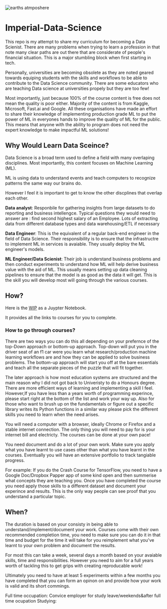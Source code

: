 



![earths atmposhere](https://images.unsplash.com/photo-1520113412646-04fc68c0bc21?ixlib=rb-0.3.5&ixid=eyJhcHBfaWQiOjEyMDd9&s=d56ec3e30628513fa9b3dc03c68830d5&auto=format&fit=crop&w=1351&q=80)


# Imperial-Data-Science

This repo is my attempt to share my curriculum for becoming a Data Scienist. There are many problems when trying to learn a profession in that note many clear paths are out there that are considerate of people's financial situation. This is a major stumbling block when first starting in tech. 

Personally, universities are becoming obsolete as they are noted geared towards equiping students with the skills and workflows to be able to contribute to the Data Science community. There are some educators who are teaching Data science at universities propely but they are too few!

Most importantly, just because 100% of the course content is free does not mean the quality is poor either. Majority of the content is from Kaggle, Microsoft, Fast.ai and Google. All these organisations have made an effort to share their knowledge of implementing production grade ML to put the power of ML in everyones hands to improve the quality of ML for the public. This means that anyone with the ability to program does not need the expert knowledge to make impactful ML solutions!

## Why Would Learn Data Sceince?
Data Science is a broad term used to define a field with many overlaping disciplines. Most importantly, this content focuses on Machine Learning (ML). 

ML is using data to understand events and teach computers to recognize patterns the same way our brains do.

However I feel it is important to get to know the other discplines that overlap each other. 

**Data analyst**: Responbile for gathering insights from large datasets to do reporting and business intellengce. Typical questions they would need to answer are : find second highest salary of an Employee. Lots of extracting data from different database types and data warehousing/ETL if necessary

**Data Engineer**: This is the equivalent of a regular back-end engineer in the field of Data Science. Their responsibility is to ensure that the infrastructre to implement ML in services is avaiable. They usually deploy the ML engineer's models. 

**ML Engineer/Data Scienist**: Their job is understand business problems and then conduct experiments to understand how ML will help derive business value with the aid of ML. This usually means setting up data cleaning pipelines to ensure that the model is as good as the data it will get. This is the skill you will develop most will going through the various courses. 


## How?


Here is the [WIP](https://colab.research.google.com/github/AmoDinho/Imperial-Data-Science/blob/master/Course.ipynb#scrollTo=friM418q4S4-) as a Juypter Notebook. 

It provides all the links to courses for you to complete. 

### How to go through courses?

There are two ways you can do this all depending on your prefernce of the top-Down approach or bottom-up approach. Top-down will put you in the driver seat of an f1 car were you learn what research/production machine learning workflows are and how they can be applied to solve business problems. The bottom-up approach will start you off at the bare essentials and teach all the separate pieces of the puzzle that will fit together. 

The later approach is how most education systems are structured and the main reason why I did not got back to Univeristy to do a Honours degree. There are more efficient ways of learning and implementing a skill I feel. However,If you have less than a years worth of programming experince, please start right at the bottom of the list and work your way up.  Also for those who want to brush up on the fundamentals or figure out a specific library writes its Python functions in a similar way please pick the different skills you need to learn when the need arises.

You will need a computer with a browser, ideally Chrome or Firefox and a stable internet connection. The only thing you will need to pay for is your internet bill and electricty. The courses can be done at your own pace! 

You need document and do a lot of your own work. Make sure you apply what you have learnt to use cases other than what you have learnt in the courses. Eventually you will have an extensive portfolio to track tangiable progress. 

For example: If you do the Crash Course for TensorFlow, you need to have a Google Doc/Dropbox Papper app of some kind open and then summerise what concepts they are teaching you. Once you have completed the course you need apply those skills to a different dataset and document your experince and results. This is the only way people can see proof that you understand a particular topic. 

## When?
The duration is based on your consisty in being able to understand/implement/document your work. Courses come with their own recommended completion time, you need to make sure you can do it in that time and budget for the time it will take for you reimplement what you've learnt to your own problem and document the results. 

For most this can take a week, several days a month based on your avaiable skills, time and responsibilities. However you need to aim for a full years worth of tackling this to get grips with creating reproducable work! 

Ultimately you need to have at least 5 experiments within a few months you have completed that you can form an opinon on and provide how your work is valid and its short commings. 

Full time occupation: Convice employer for study leave/weekends&after full time ocupation
Studying: 

